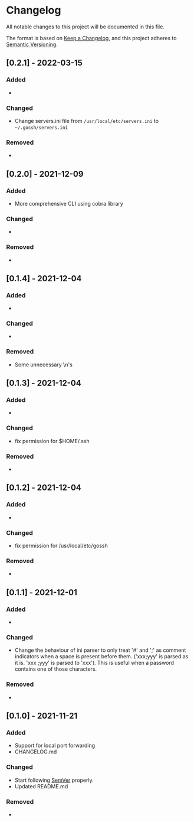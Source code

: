 # Changelog
All notable changes to this project will be documented in this file.

The format is based on [Keep a Changelog](https://keepachangelog.com/en/1.0.0/),
and this project adheres to [Semantic Versioning](https://semver.org/spec/v2.0.0.html).

## [0.2.1] - 2022-03-15
### Added
-
### Changed
- Change servers.ini file from ```/usr/local/etc/servers.ini``` to ```~/.gossh/servers.ini```
### Removed
- 
## [0.2.0] - 2021-12-09
### Added
- More comprehensive CLI using cobra library
### Changed
-
### Removed
- 
## [0.1.4] - 2021-12-04
### Added
- 
### Changed
-
### Removed
- Some unnecessary \n's
## [0.1.3] - 2021-12-04
### Added
- 
### Changed
- fix permission for $HOME/.ssh
### Removed
-
## [0.1.2] - 2021-12-04
### Added
- 
### Changed
- fix permission for /usr/local/etc/gossh
### Removed
-
## [0.1.1] - 2021-12-01
### Added
- 
### Changed
- Change the behaviour of ini parser to only treat '#' and ';' as comment indicators when a space is present before them. ('xxx;yyy' is parsed as it is. 'xxx ;yyy' is parsed to 'xxx'). This is useful when a password contains one of those characters.
### Removed
-

## [0.1.0] - 2021-11-21
### Added
- Support for local port forwarding
- CHANGELOG.md
### Changed
- Start following [SemVer](https://semver.org) properly.
- Updated README.md 
### Removed
-